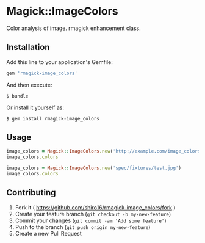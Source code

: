 # Magick::ImageColors

Color analysis of image. rmagick enhancement class.

## Installation

Add this line to your application's Gemfile:

```ruby
gem 'rmagick-image_colors'
```

And then execute:

    $ bundle

Or install it yourself as:

    $ gem install rmagick-image_colors

## Usage

```ruby
image_colors = Magick::ImageColors.new('http://example.com/image_colors.png')
image_colors.colors

image_colors = Magick::ImageColors.new('spec/fixtures/test.jpg')
image_colors.colors
```

## Contributing

1. Fork it ( https://github.com/shiro16/rmagick-image_colors/fork )
2. Create your feature branch (`git checkout -b my-new-feature`)
3. Commit your changes (`git commit -am 'Add some feature'`)
4. Push to the branch (`git push origin my-new-feature`)
5. Create a new Pull Request
